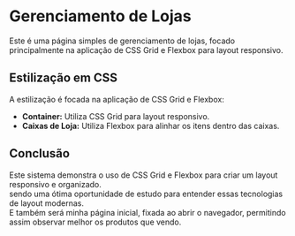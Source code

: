 # Gerenciamento de Lojas

Este é uma página simples de gerenciamento de lojas, focado principalmente na aplicação de CSS Grid e Flexbox para layout responsivo.

## Estilização em CSS

A estilização é focada na aplicação de CSS Grid e Flexbox:

- **Container:** Utiliza CSS Grid para layout responsivo.
- **Caixas de Loja:** Utiliza Flexbox para alinhar os itens dentro das caixas.

## Conclusão

Este sistema demonstra o uso de CSS Grid e Flexbox para criar um layout responsivo e organizado. <br>
sendo uma ótima oportunidade de estudo para entender essas tecnologias de layout modernas. <br>
E também será minha página inicial, fixada ao abrir o navegador, permitindo assim observar melhor os produtos que vendo.
